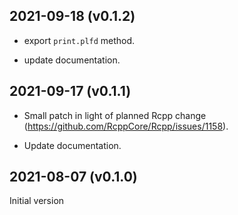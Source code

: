 ## 2021-09-18 (v0.1.2)

* export `print.plfd` method.

* update documentation.



## 2021-09-17 (v0.1.1)

* Small patch in light of planned Rcpp change (https://github.com/RcppCore/Rcpp/issues/1158).

* Update documentation.



## 2021-08-07 (v0.1.0)

Initial version

